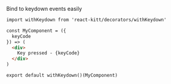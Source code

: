  Bind to keydown events easily

```md
import withKeydown from 'react-kitt/decorators/withKeydown'

const MyComponent = ({
  keyCode
}) => (
  <div>
    Key pressed - {keyCode}
  </div>
)

export default withKeydown()(MyComponent)
```
